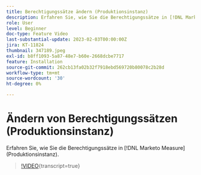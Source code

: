 ```yaml
---
title: Berechtigungssätze ändern (Produktionsinstanz)
description: Erfahren Sie, wie Sie die Berechtigungssätze in [!DNL Marketo Measure] (Produktionsinstanz).
role: User
level: Beginner
doc-type: Feature Video
last-substantial-update: 2023-02-03T00:00:00Z
jira: KT-11824
thumbnail: 347189.jpeg
exl-id: b8ff1093-5a87-48e7-b60e-2668dcbe7717
feature: Installation
source-git-commit: 262cb13fa02b32f7918ebd569720b80078c2b28d
workflow-type: tm+mt
source-wordcount: '30'
ht-degree: 0%

---
```


# Ändern von Berechtigungssätzen (Produktionsinstanz)

Erfahren Sie, wie Sie die Berechtigungssätze in [!DNL Marketo Measure] (Produktionsinstanz).

>[!VIDEO](https://video.tv.adobe.com/v/347189/?learn=on){transcript=true}
